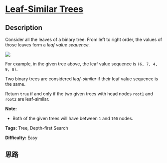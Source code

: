 # [Leaf-Similar Trees][title]

## Description

Consider all the leaves of a binary tree.  From left to right order, the
values of those leaves form a _leaf value sequence._

![](https://s3-lc-upload.s3.amazonaws.com/uploads/2018/07/16/tree.png)

For example, in the given tree above, the leaf value sequence is `(6, 7, 4, 9,
8)`.

Two binary trees are considered _leaf-similar_  if their leaf value sequence
is the same.

Return `true` if and only if the two given trees with head nodes `root1` and
`root2` are leaf-similar.



**Note:**

  * Both of the given trees will have between `1` and `100` nodes.


**Tags:** Tree, Depth-first Search

**Difficulty:** Easy

## 思路

[title]: https://leetcode.com/problems/leaf-similar-trees
